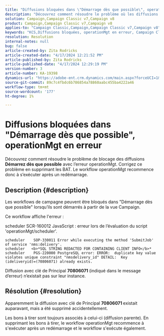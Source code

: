 ```yaml
---
title: "Diffusions bloquées dans \"Démarrage dès que possible\", operationMgt en erreur"
description: "Découvrez comment résoudre le problème où les diffusions sont bloquées avec l’erreur operationMgt"
solution: Campaign,Campaign Classic v7,Campaign v8
product: Campaign,Campaign Classic v7,Campaign v8
applies-to: "Campaign Classic,Campaign,Campaign Classic v7,Campaign v8"
keywords: "KCS,Diffusions bloquées, operationMgt en erreur, Campaign Classic"
resolution: Resolution
internal-notes: null
bug: false
article-created-by: Zita Rodricks
article-created-date: "4/17/2024 12:21:52 PM"
article-published-by: Zita Rodricks
article-published-date: "4/17/2024 12:29:19 PM"
version-number: 3
article-number: KA-19398
dynamics-url: "https://adobe-ent.crm.dynamics.com/main.aspx?forceUCI=1&pagetype=entityrecord&etn=knowledgearticle&id=e479d50c-b5fc-ee11-a1ff-6045bd0065b6"
source-git-commit: 89c7c4fbdc6b786854a78860aabc455ba4222a46
workflow-type: tm+mt
source-wordcount: '177'
ht-degree: 1%

---
```


# Diffusions bloquées dans &quot;Démarrage dès que possible&quot;, operationMgt en erreur


Découvrez comment résoudre le problème de blocage des diffusions <b>Démarrez dès que possible</b> avec l’erreur operationMgt. Corrigez ce problème en supprimant les BAT. Le workflow operationMgt recommence donc à s’exécuter après un redémarrage.

## Description {#description}


Les workflows de campagne peuvent être bloqués dans &quot;Démarrage dès que possible&quot; lorsqu’ils sont démarrés à partir de la vue Campaign.



Ce workflow affiche l&#39;erreur :

scheduler SCR-160012 JavaScript : erreur lors de l’évaluation du script &#39;operationMgt/scheduler&#39;.


```
scheduler    SOP-330011 Error while executing the method 'SubmitJob' of service 'nms:delivery'.
scheduler   <b>*SQL STRING REDACTED FOR CONTAINING CLIENT INFO</b>*
scheduler    PGS-220000 PostgreSQL error: ERROR:  duplicate key value violates unique constraint "nmsdelivery_id" DETAIL:  Key (ideliveryid)=(70806071) already exists.
```


Diffusion avec clé de Principal <b>70806071 </b>(indiqué dans le message d’erreur) n’existait pas sur leur instance.


## Résolution {#resolution}


Apparemment la diffusion avec clé de Principal <b>70806071 </b>existait auparavant, mais a été supprimé accidentellement.

Les bons à tirer sont toujours associés à celui-ci (diffusion parente). En supprimant les bons à tirer, le workflow operationMgt recommence à s&#39;exécuter après un redémarrage et le workflow s&#39;exécute également.

